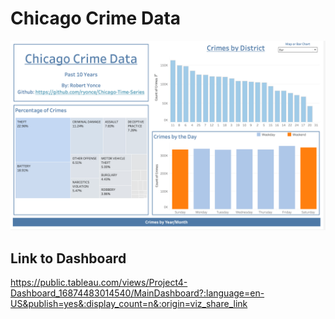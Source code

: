 # Chicago Crime Data
 
![image](Chicago.png)


## Link to Dashboard

https://public.tableau.com/views/Project4-Dashboard_16874483014540/MainDashboard?:language=en-US&publish=yes&:display_count=n&:origin=viz_share_link

